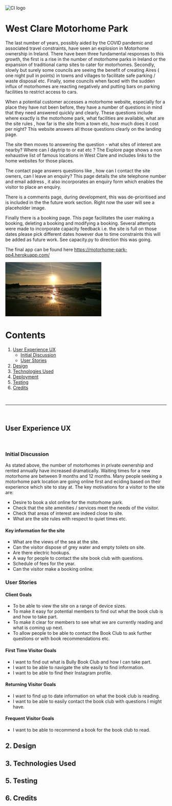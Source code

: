 ![CI logo](https://codeinstitute.s3.amazonaws.com/fullstack/ci_logo_small.png)

# West Clare Motorhome Park
The last number of years, possibly aided by the COVID pandemic and associated travel constraints, have seen an explosion in Motorhome ownership in Ireland. There have been three fundamental responses to this growth, the first is a rise in the number of motorhome parks in Ireland or the expansion of traditional camp sites to cater for motorhomes. Secondly, slowly but surely some councils are seeing the benefit of creating Aires ( one night pull in points) in towns and villages to facilitate safe parking / waste disposal etc. Finally, some councils when faced with the sudden influx of motorhomes are reacting negatively and putting bars on parking facilities to restrict access to cars.

When a potential customer accesses a motorhome website, especially for a place they have not been before, they have a number of questions in mind that they need answered quickly and clearly. These questions include where exactly is the motorhome park, what facilities are available, what are the site rules , how far is the site from a town etc, how much does it cost per night?  This website answers all those questions clearly on the landing page. 

The site then moves to answering the question - what sites of interest are nearby? Where can I daytrip to or eat etc ? The Explore page shows a non exhaustive list of famous locations in West Clare and includes links to the home websites for those places.  

The contact page answers questions like , how can I contact the site owners, can I leave an enquiry? This page details the site telephone number and email address , it also incorporates an enquiry form which enables the visitor to place an enquiry.

There is a comments page, during development, this was de-prioritised and is included in the the future work section. Right now the user will see a placeholder image.

Finally there is a booking page. This page facilitates the user making a booking, deleting a booking and modifying a booking. Several attempts were made to incorporate capacity feedback i.e. the site is full on those dates please pick different dates however due to time constraints this will be added as future work. See capacity.py to direction this was going.

The final app can be found here https://motorhome-park-pp4.herokuapp.com/

![This is a picture of view from the park](/static/sunset_coast.PNG)


# Contents
1. [User Experience UX](#User-Experience-UX)
   * [Initial Discussion](#Initial-Discussion)
   * [User Stories](#User-Stories)
2. [Design](#design)
3. [Technologies Used](#technology-used)
4. [Deployment](#deployment)
5. [Testing](#testing)
6. [Credits](#credits)
<br />
<hr />
<br />

## User Experience UX

<br />

### Initial Discussion

As stated above, the number of motorhomes in private ownership and rented annually have increased dramatically. Waiting times for a new motorhome are between 9 months and 12 months. Many people seeking a motorhome park location are going online first and eciding based on their experience which site to stay at. 
The key motivations for a visitor to the site are:
* Desire to book a slot online for the motorhome park.
* Check that the site amenities / services meet the needs of the visitor.
* Check that areas of interest are indeed close to site.
* What are the site rules with respect to quiet times etc.



#### Key information for the site

* What are the views of the sea at the site.
* Can the visitor dispose of grey water and empty toilets on site.
* Are there electric hookups.
* A way for people to contact the site book club with questions.
* Schedule of fees for the year. 
* Can the visitor make a booking online. 

### User Stories

#### Client Goals

* To be able to view the site on a range of device sizes.
* To make it easy for potential members to find out what the book club is and how to take part.
* To make it clear for members to see what we are currently reading and what is coming up next.
* To allow people to be able to contact the Book Club to ask further questions or with book recommendations etc.

#### First Time Visitor Goals

* I want to find out what is Bully Book Club and how I can take part.
* I want to be able to navigate the site easily to find information.
* I want to be able to find their Instagram profile.

#### Returning Visitor Goals

* I want to find up to date information on what the book club is reading.
* I want to be able to easily contact the book club with questions I might have.

#### Frequent Visitor Goals

* I want to be able to recommend a book for the book club to read.
## 2. Design
## 3. Technologies Used
## 5. Testing
## 6. Credits

